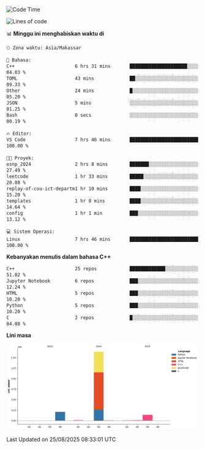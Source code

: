<!--START_SECTION:waka-->
![Code Time](http://img.shields.io/badge/Code%20Time-412%20hrs%2013%20mins-blue)

![Lines of code](https://img.shields.io/badge/Sejak%20Hello%20World%20aku%20telah%20menulis-2.0%20million%20baris%20kode-blue)

📊 **Minggu ini menghabiskan waktu di** 

```text
🕑︎ Zona waktu: Asia/Makassar

💬 Bahasa: 
C++                      6 hrs 31 mins       █████████████████████░░░░   84.03 % 
TOML                     43 mins             ██░░░░░░░░░░░░░░░░░░░░░░░   09.33 % 
Other                    24 mins             █░░░░░░░░░░░░░░░░░░░░░░░░   05.20 % 
JSON                     5 mins              ░░░░░░░░░░░░░░░░░░░░░░░░░   01.25 % 
Bash                     0 secs              ░░░░░░░░░░░░░░░░░░░░░░░░░   00.19 % 

🔥 Editor: 
VS Code                  7 hrs 46 mins       █████████████████████████   100.00 % 

🐱‍💻 Proyek: 
osnp_2024                2 hrs 8 mins        ███████░░░░░░░░░░░░░░░░░░   27.49 % 
leetcode                 1 hr 33 mins        █████░░░░░░░░░░░░░░░░░░░░   20.08 % 
replay-of-cou-ict-departm1 hr 10 mins        ████░░░░░░░░░░░░░░░░░░░░░   15.20 % 
templates                1 hr 8 mins         ████░░░░░░░░░░░░░░░░░░░░░   14.64 % 
config                   1 hr 1 min          ███░░░░░░░░░░░░░░░░░░░░░░   13.12 % 

💻 Sistem Operasi: 
Linux                    7 hrs 46 mins       █████████████████████████   100.00 % 
```

**Kebanyakan menulis dalam bahasa C++** 

```text
C++                      25 repos            █████████████░░░░░░░░░░░░   51.02 % 
Jupyter Notebook         6 repos             ███░░░░░░░░░░░░░░░░░░░░░░   12.24 % 
HTML                     5 repos             ███░░░░░░░░░░░░░░░░░░░░░░   10.20 % 
Python                   5 repos             ███░░░░░░░░░░░░░░░░░░░░░░   10.20 % 
C                        2 repos             █░░░░░░░░░░░░░░░░░░░░░░░░   04.08 % 
```



**Lini masa**

![Lines of Code chart](https://raw.githubusercontent.com/yusuf601/yusuf601/main/assets/bar_graph.png)


 Last Updated on 25/08/2025 08:33:01 UTC
<!--END_SECTION:waka-->

